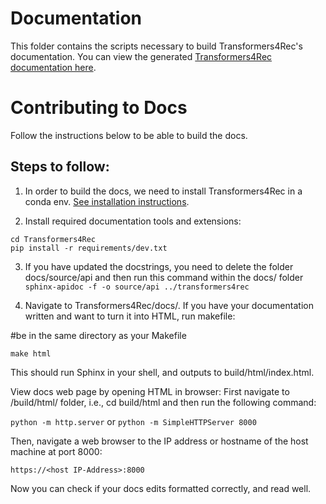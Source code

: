 # Documentation

This folder contains the scripts necessary to build Transformers4Rec's documentation.
You can view the generated [Transformers4Rec documentation here](https://nvidia-merlin.github.io/Transformers4Rec).

# Contributing to Docs

Follow the instructions below to be able to build the docs.

## Steps to follow:
1. In order to build the docs, we need to install Transformers4Rec in a conda env. [See installation instructions](https://github.com/NVIDIA-Merlin/Transformers4Rec).

2. Install required documentation tools and extensions:

```
cd Transformers4Rec
pip install -r requirements/dev.txt
```

3. If you have updated the docstrings, you need to delete the folder docs/source/api and then run this command within the docs/ folder
`sphinx-apidoc -f -o source/api ../transformers4rec`


4. Navigate to Transformers4Rec/docs/. If you have your documentation written and want to turn it into HTML, run makefile:

#be in the same directory as your Makefile

`make html`

This should run Sphinx in your shell, and outputs to build/html/index.html.

View docs web page by opening HTML in browser:
First navigate to /build/html/ folder, i.e., cd build/html and then run the following command:

`python -m http.server` or `python -m SimpleHTTPServer 8000`

Then, navigate a web browser to the IP address or hostname of the host machine at port 8000:

`https://<host IP-Address>:8000`

Now you can check if your docs edits formatted correctly, and read well.

